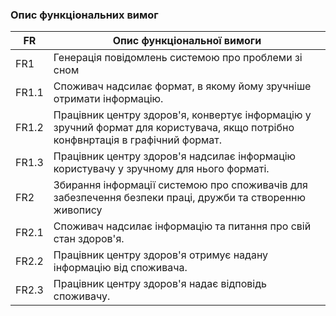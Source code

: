 ### Опис функціональних вимог
| FR  | Опис функціональної вимоги |
| --- | ---------------------------- |
| FR1  | Генерація повідомлень системою про проблеми зі сном |
| FR1.1 | Споживач надсилає формат, в якому йому зручніше отримати інформацію. |
| FR1.2 | Працівник центру здоров'я, конвертує інформацію у зручний формат для користувача, якщо потрібно конфвнртація в графічний формат. |
| FR1.3 | Працівник центру здоров'я надсилає інформацію користувачу у зручному для нього форматі. |
| FR2  | Збирання інформації системою про споживачів для забезпечення безпеки праці, дружби та створенню живопису |
| FR2.1 | Споживач надсилає інформацію та питання про свій стан здоров'я. |
| FR2.2 | Працівник центру здоров'я отримує надану інформацію від споживача.  |
| FR2.3 | Працівник центру здоров'я надає відповідь споживачу. |

